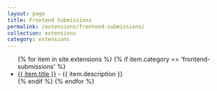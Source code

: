 ```yaml
---
layout: page
title: Frontend Submissions
permalink: /extensions/frontend-submissions/
collection: extensions
category: extensions
---
```


<ul>
{% for item in site.extensions %}
    {% if item.category == 'frontend-submissions' %}
      <li><a href="{{ item.url }}">{{ item.title }}</a>
        - {{ item.description }}
      </li>
  {% endif %}
{% endfor %}
</ul>